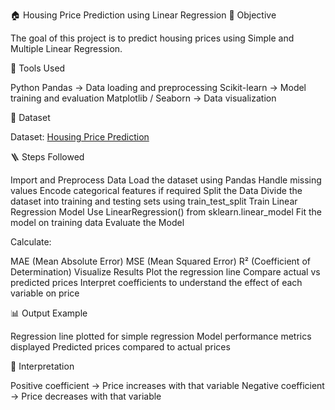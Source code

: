 🏠 Housing Price Prediction using Linear Regression
🎯 Objective

The goal of this project is to predict housing prices using Simple and Multiple Linear Regression.

🧰 Tools Used

Python
Pandas → Data loading and preprocessing
Scikit-learn → Model training and evaluation
Matplotlib / Seaborn → Data visualization

📂 Dataset

Dataset: [Housing Price Prediction](https://www.kaggle.com/datasets/harishkumardatalab/housing-price-prediction)

🪜 Steps Followed

Import and Preprocess Data
Load the dataset using Pandas
Handle missing values
Encode categorical features if required
Split the Data
Divide the dataset into training and testing sets using train_test_split
Train Linear Regression Model
Use LinearRegression() from sklearn.linear_model
Fit the model on training data
Evaluate the Model

Calculate:

MAE (Mean Absolute Error)
MSE (Mean Squared Error)
R² (Coefficient of Determination)
Visualize Results
Plot the regression line
Compare actual vs predicted prices
Interpret coefficients to understand the effect of each variable on price

📊 Output Example

Regression line plotted for simple regression
Model performance metrics displayed
Predicted prices compared to actual prices

🧠 Interpretation

Positive coefficient → Price increases with that variable
Negative coefficient → Price decreases with that variable
